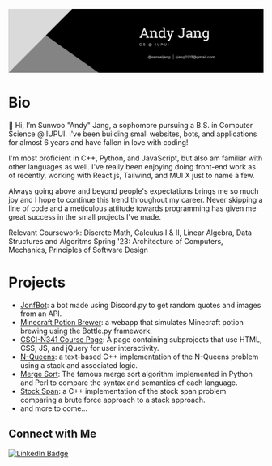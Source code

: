 ![Banner with the name of Andy Jang with his contact info](https://raw.githubusercontent.com/senseijang/senseijang/master/banner_final.png)

# Bio
👋 Hi, I’m Sunwoo "Andy" Jang, a sophomore pursuing a B.S. in Computer Science @ IUPUI.
I've been building small websites, bots, and applications for almost 6 years and have fallen in love with coding!

I'm most proficient in C++, Python, and JavaScript, but also am familiar with other languages as well.
I've really been enjoying doing front-end work as of recently, working with React.js, Tailwind, and MUI X just to name a few.

Always going above and beyond people's expectations brings me so much joy and I hope to continue this trend throughout my career.
Never skipping a line of code and a meticulous attitude towards programming has given me great success in the small projects I've made.

Relevant Coursework: Discrete Math, Calculus I & II, Linear Algebra, Data Structures and Algoritms
Spring '23: Architecture of Computers, Mechanics, Principles of Software Design
# Projects
* [JonfBot](https://github.com/senseijang/jonfBot): a bot made using Discord.py to get random quotes and images from an API.
* [Minecraft Potion Brewer](https://github.com/senseijang/minecraftPotionBrew): a webapp that simulates Minecraft potion brewing using the Bottle.py framework.
* [CSCI-N341 Course Page](https://github.com/senseijang/CSCI-n341-Course-Page): A page containing subprojects that use HTML, CSS, JS, and jQuery for user interactivity.
* [N-Queens](https://github.com/senseijang/nQueens): a text-based C++ implementation of the N-Queens problem using a stack and associated logic.
* [Merge Sort](https://github.com/senseijang/mergeSort): The famous merge sort algorithm implemented in Python and Perl to compare the syntax and semantics of each language.
* [Stock Span](https://github.com/senseijang/stockSpan): a C++ implementation of the stock span problem comparing a brute force approach to a stack approach.
* and more to come...

## Connect with Me

<div id="badges">
  <a href="https://www.linkedin.com/in/sunwoojang">
    <img src="https://img.shields.io/badge/LinkedIn-blue?style=for-the-badge&logo=linkedin&logoColor=white" alt="LinkedIn Badge"/>
  </a>
